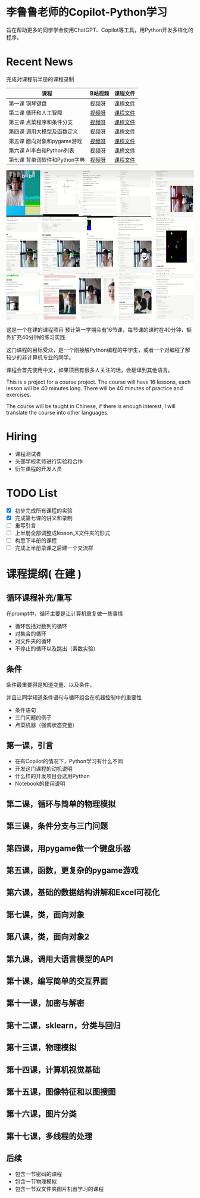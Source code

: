 # 李鲁鲁老师的Copilot-Python学习

旨在帮助更多的同学学会使用ChatGPT、Copilot等工具，用Python开发多样化的程序。

# Recent News

完成对课程前半册的课程录制

| 课程 | B站视频 | 课程文件 |
| --- | --- | --- |
| 第一课 钢琴键盘 | [视频呀](https://www.bilibili.com/video/BV1Xks3e3EGW) | [课程文件](./lesson1/) |
| 第二课 循环和人工智障 | [视频呀](https://www.bilibili.com/video/BV1cGHEePEj4/) | [课程文件](./lesson2/) |
| 第三课 点菜程序和条件分支 | [视频呀](https://www.bilibili.com/video/BV1imnfeBEYt/) | [课程文件](./lesson3/) |
| 第四课 调用大模型及函数定义 | [视频呀](https://www.bilibili.com/video/BV1oiH4eUEF2/) | [课程文件](./lesson4/) |
| 第五课 面向对象和pygame游戏 | [视频呀](https://www.bilibili.com/video/BV1RppweLE1u/) | [课程文件](./lesson5/) |
| 第六课 AI李白和Python列表 | [视频呀](https://www.bilibili.com/video/BV1RppweLE1u) | [课程文件](./lesson6/) |
| 第七课 背单词软件和Python字典 | [视频呀](https://www.bilibili.com/video/BV1UEpxeKEsF) | [课程文件](./lesson7/) |


<img src="images/previous_kechuang_course.jpg" alt="Previous Kechuang Course" height="400">


这是一个在建的课程项目 预计第一学期会有16节课，每节课的课时在40分钟，额外扩充40分钟的练习实践

这门课程的目标受众，是一个刚接触Python编程的中学生，或者一个对编程了解较少的非计算机专业的同学。

课程会首先使用中文，如果项目有很多人关注的话，会翻译到其他语言。

This is a project for a course project. The course will have 16 lessons, each lesson will be 40 minutes long. There will be 40 minutes of practice and exercises. 

The course will be taught in Chinese, if there is enough interest, I will translate the course into other languages.



# Hiring

- 课程测试者
- 头部学校老师进行实验和合作
- 衍生课程的开发人员

# TODO List

- [x] 初步完成所有课程的实验
- [x] 完成第七课的讲义和录制
- [ ] 重写引言
- [ ] 上半册全部调整成lesson_X文件夹的形式
- [ ] 构思下半册的课程
- [ ] 完成上半册录课之后建一个交流群

# 课程提纲( 在建 )

## 循环课程补充/重写

在prompt中，循环主要是让计算机重复做一些事情

- 循环包括对数列的循环
- 对集合的循环
- 对文件夹的循环
- 不停止的循环以及跳出（素数实验）

## 条件

条件最重要得是知道变量、以及条件，

并且让同学知道条件语句与循环组合在机器控制中的重要性

- 条件语句
- 三门问题的例子
- 点菜机器（强调状态变量）


## 第一课，引言

- 在有Copilot的情况下，Python学习有什么不同
- 开发这门课程的动机说明
- 什么样的开发项目会选用Python
- Notebook的使用说明

## 第二课，循环与简单的物理模拟

## 第三课，条件分支与三门问题

## 第四课，用pygame做一个键盘乐器

## 第五课，函数，更复杂的pygame游戏

## 第六课，基础的数据结构讲解和Excel可视化

## 第七课，类，面向对象

## 第八课，类，面向对象2

## 第九课，调用大语言模型的API

## 第十课，编写简单的交互界面

## 第十一课，加密与解密

## 第十二课，sklearn，分类与回归

## 第十三课，物理模拟

## 第十四课，计算机视觉基础

## 第十五课，图像特征和以图搜图 

## 第十六课，图片分类

## 第十七课，多线程的处理


## 
 
## 后续

- 包含一节密码的课程
- 包含一节物理模拟
- 包含一节双文件夹图片机器学习的课程
